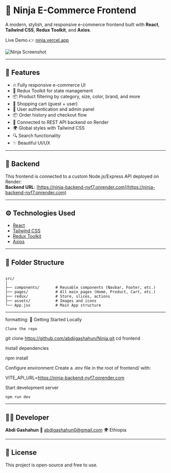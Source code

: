 
# 🛒 Ninja E-Commerce Frontend

A modern, stylish, and responsive e-commerce frontend built with **React**, **Tailwind CSS**, **Redux Toolkit**, and **Axios**.

Live Demo 👉 [ninja.vercel.app](https://ninja-h5id-6b5626y6e-abdis-projects-b21e8f4f.vercel.app/)

![Ninja Screenshot](./Screenshot.png)

---

## 🚀 Features

- 🔥 Fully responsive e-commerce UI
- 🎯 Redux Toolkit for state management
- 📦 Product filtering by category, size, color, brand, and more
- 🛒 Shopping cart (guest + user)
- 👤 User authentication and admin panel
- 📦 Order history and checkout flow
- 📡 Connected to REST API backend on Render
- 🌍 Global styles with Tailwind CSS
- 🔍 Search functionality
- ✨ Beautiful UI/UX

---

## 🔗 Backend

This frontend is connected to a custom Node.js/Express API deployed on Render:  
**Backend URL**: [https://ninja-backend-nyf7.onrender.com](https://ninja-backend-nyf7.onrender.com)

---

## ⚙️ Technologies Used

- [React](https://reactjs.org/)
- [Tailwind CSS](https://tailwindcss.com/)
- [Redux Toolkit](https://redux-toolkit.js.org/)
- [Axios](https://axios-http.com/)

---

## 📁 Folder Structure

```

src/
│
├── components/       # Reusable components (Navbar, Footer, etc.)
├── pages/            # All main pages (Home, Product, Cart, etc.)
├── redux/            # Store, slices, actions
├── assets/           # Images and icons
└── App.jsx           # Main App structure

````

---

formatting:
🧪 Getting Started Locally

    Clone the repo

git clone https://github.com/abdiigashahun/Ninja.git
cd frontend

Install dependencies

npm install

Configure environment
Create a .env file in the root of frontend/ with:

VITE_API_URL=https://ninja-backend-nyf7.onrender.com

Start development server

    npm run dev

---

## 👨‍💻 Developer

**Abdi Gashahun**
📧 [abdigashahun0@gmail.com](mailto:abdigashahun0@gmail.com)
🌍 Ethiopia

---


## 📄 License

This project is open-source and free to use.

```

